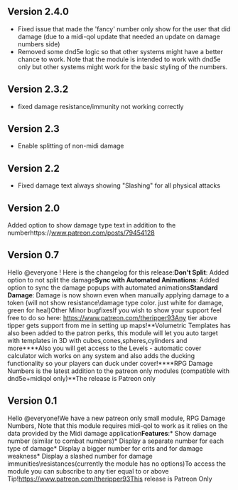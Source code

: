 ## Version 2.4.0
- Fixed issue that made the 'fancy' number only show for the user that did damage (due to a midi-qol update that needed an update on damage numbers side)
- Removed some dnd5e logic so that other systems might have a better chance to work. Note that the module is intended to work with dnd5e only but other systems might work for the basic styling of the numbers.

## Version 2.3.2
- fixed damage resistance/immunity not working correctly

## Version 2.3
- Enable splitting of non-midi damage

## Version 2.2
- Fixed damage text always showing "Slashing" for all physical attacks

## Version 2.0
Added option to show damage type text in addition to the numberhttps://www.patreon.com/posts/79454128

## Version 0.7
Hello @everyone ! Here is the changelog for this release:**Don't Split**: Added option to not split the damage**Sync with Automated Animations**: Added option to sync the damage popups with automated animations**Standard Damage**: Damage is now shown even when manually applying damage to a token (will not show resistance\damage type color. just white for damage, green for heal)Other Minor bugfixesIf you wish to show your support feel free to do so here: https://www.patreon.com/theripper93Any tier above tipper gets support from me in setting up maps!**Volumetric Templates has also been added to the patron perks, this module will let you auto target with templates in 3D with cubes,cones,spheres,cylinders and more****Also you will get access to the Levels - automatic cover calculator wich works on any system and also adds the ducking functionality so your players can duck under cover!****RPG Damage Numbers is the latest addition to the patreon only modules (compatible with dnd5e+midiqol only)**The release is Patreon only

## Version 0.1
Hello @everyone!We have a new patreon only small module, RPG Damage Numbers, Note that this module requires midi-qol to work as it relies on the data provided by the Midi damage application**Features**:* Show damage number (similar to combat numbers)* Display a separate number for each type of damage* Display a bigger number for crits and for damage weakness* Display a slashed number for damage immunities\resistances(currently the module has no options)To access the module you can subscribe to any tier equal to or above Tip!https://www.patreon.com/theripper93This release is Patreon Only